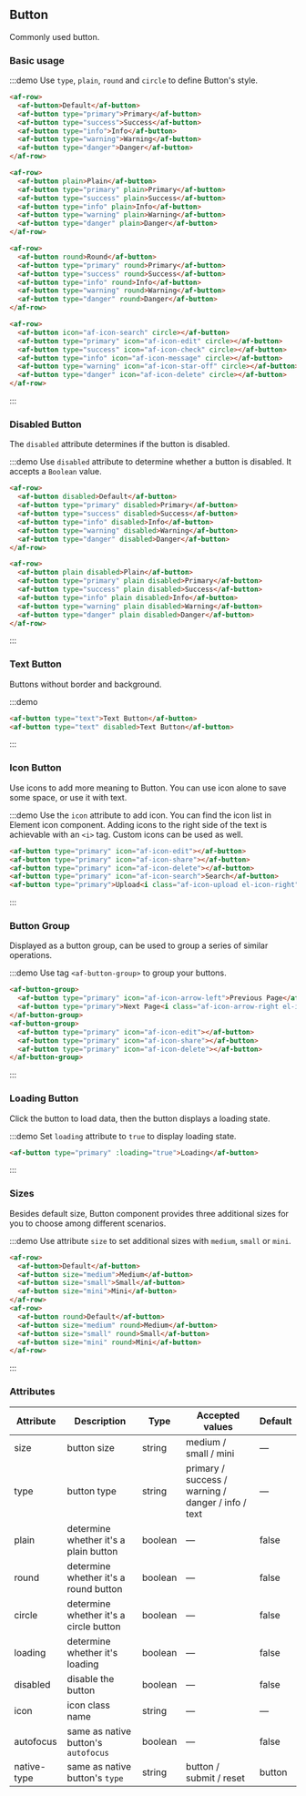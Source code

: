 <style>
  .demo-box.demo-button {
    .el-row {
      margin-bottom: 20px;

      &:last-child {
        margin-bottom: 0;
      }
    }
    .el-button + .el-button {
      margin-left: 10px;
    }
    .el-button-group {
      .el-button + .el-button {
        margin-left: 0;
      }

      & + .el-button-group {
        margin-left: 10px;
      }
    }
  }
</style>

## Button

Commonly used button.

### Basic usage

:::demo Use `type`, `plain`, `round` and `circle` to define Button's style.

```html
<af-row>
  <af-button>Default</af-button>
  <af-button type="primary">Primary</af-button>
  <af-button type="success">Success</af-button>
  <af-button type="info">Info</af-button>
  <af-button type="warning">Warning</af-button>
  <af-button type="danger">Danger</af-button>
</af-row>

<af-row>
  <af-button plain>Plain</af-button>
  <af-button type="primary" plain>Primary</af-button>
  <af-button type="success" plain>Success</af-button>
  <af-button type="info" plain>Info</af-button>
  <af-button type="warning" plain>Warning</af-button>
  <af-button type="danger" plain>Danger</af-button>
</af-row>

<af-row>
  <af-button round>Round</af-button>
  <af-button type="primary" round>Primary</af-button>
  <af-button type="success" round>Success</af-button>
  <af-button type="info" round>Info</af-button>
  <af-button type="warning" round>Warning</af-button>
  <af-button type="danger" round>Danger</af-button>
</af-row>

<af-row>
  <af-button icon="af-icon-search" circle></af-button>
  <af-button type="primary" icon="af-icon-edit" circle></af-button>
  <af-button type="success" icon="af-icon-check" circle></af-button>
  <af-button type="info" icon="af-icon-message" circle></af-button>
  <af-button type="warning" icon="af-icon-star-off" circle></af-button>
  <af-button type="danger" icon="af-icon-delete" circle></af-button>
</af-row>
```
:::

### Disabled Button

The `disabled` attribute determines if the button is disabled.

:::demo Use `disabled` attribute to determine whether a button is disabled. It accepts a `Boolean` value.

```html
<af-row>
  <af-button disabled>Default</af-button>
  <af-button type="primary" disabled>Primary</af-button>
  <af-button type="success" disabled>Success</af-button>
  <af-button type="info" disabled>Info</af-button>
  <af-button type="warning" disabled>Warning</af-button>
  <af-button type="danger" disabled>Danger</af-button>
</af-row>

<af-row>
  <af-button plain disabled>Plain</af-button>
  <af-button type="primary" plain disabled>Primary</af-button>
  <af-button type="success" plain disabled>Success</af-button>
  <af-button type="info" plain disabled>Info</af-button>
  <af-button type="warning" plain disabled>Warning</af-button>
  <af-button type="danger" plain disabled>Danger</af-button>
</af-row>
```
:::

### Text Button

Buttons without border and background.

:::demo
```html
<af-button type="text">Text Button</af-button>
<af-button type="text" disabled>Text Button</af-button>
```
:::

### Icon Button

Use icons to add more meaning to Button. You can use icon alone to save some space, or use it with text.

:::demo Use the `icon` attribute to add icon. You can find the icon list in Element icon component. Adding icons to the right side of the text is achievable with an `<i>` tag. Custom icons can be used as well.

```html
<af-button type="primary" icon="af-icon-edit"></af-button>
<af-button type="primary" icon="af-icon-share"></af-button>
<af-button type="primary" icon="af-icon-delete"></af-button>
<af-button type="primary" icon="af-icon-search">Search</af-button>
<af-button type="primary">Upload<i class="af-icon-upload el-icon-right"></i></af-button>
```
:::

### Button Group

Displayed as a button group, can be used to group a series of similar operations.

:::demo Use tag `<af-button-group>` to group your buttons.

```html
<af-button-group>
  <af-button type="primary" icon="af-icon-arrow-left">Previous Page</af-button>
  <af-button type="primary">Next Page<i class="af-icon-arrow-right el-icon-right"></i></af-button>
</af-button-group>
<af-button-group>
  <af-button type="primary" icon="af-icon-edit"></af-button>
  <af-button type="primary" icon="af-icon-share"></af-button>
  <af-button type="primary" icon="af-icon-delete"></af-button>
</af-button-group>
```
:::

### Loading Button

Click the button to load data, then the button displays a loading state.

:::demo Set `loading` attribute to `true` to display loading state.

```html
<af-button type="primary" :loading="true">Loading</af-button>
```
:::

### Sizes

Besides default size, Button component provides three additional sizes for you to choose among different scenarios.

:::demo Use attribute `size` to set additional sizes with `medium`, `small` or `mini`.

```html
<af-row>
  <af-button>Default</af-button>
  <af-button size="medium">Medium</af-button>
  <af-button size="small">Small</af-button>
  <af-button size="mini">Mini</af-button>
</af-row>
<af-row>
  <af-button round>Default</af-button>
  <af-button size="medium" round>Medium</af-button>
  <af-button size="small" round>Small</af-button>
  <af-button size="mini" round>Mini</af-button>
</af-row>
```
:::

### Attributes
| Attribute      | Description    | Type      | Accepted values       | Default   |
|---------- |-------- |---------- |-------------  |-------- |
| size     | button size   | string  |   medium / small / mini            |    —     |
| type     | button type   | string    |   primary / success / warning / danger / info / text |     —    |
| plain     | determine whether it's a plain button   | boolean    | — | false   |
| round     | determine whether it's a round button   | boolean    | — | false   |
| circle     | determine whether it's a circle button   | boolean    | — | false   |
| loading   | determine whether it's loading   | boolean    | — | false   |
| disabled  | disable the button    | boolean   | —   | false   |
| icon  | icon class name | string   |  —  |  —  |
| autofocus  | same as native button's `autofocus` | boolean   |  —  |  false  |
| native-type | same as native button's `type` | string | button / submit / reset | button |